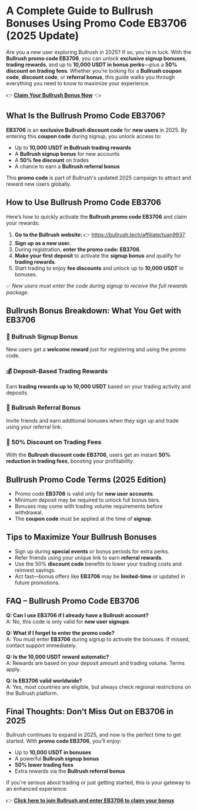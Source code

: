 
<h1>A Complete Guide to Bullrush Bonuses Using Promo Code EB3706 (2025 Update)</h1>
<p>Are you a new user exploring Bullrush in 2025? If so, you're in luck. With the <strong>Bullrush promo code EB3706</strong>, you can unlock <strong>exclusive signup bonuses</strong>, <strong>trading rewards</strong>, and up to <strong>10,000 USDT in bonus perks</strong>—plus a <strong>50% discount on trading fees</strong>. Whether you’re looking for a <strong>Bullrush coupon code</strong>, <strong>discount code</strong>, or <strong>referral bonus</strong>, this guide walks you through everything you need to know to maximize your experience.</p>
<p>👉 <a href="https://bullrush.tech/affiliate/tuan9937" target="_blank"><strong>Claim Your Bullrush Bonus Now</strong></a> 👈</p>

<img src="https://images.mirror-media.xyz/publication-images/ASnJbVIP270BNgt1pANEG.png?height=960&amp;width=1920" decoding="async" data-nimg="fill" class="css-xah9so" style="position: absolute; inset: 0px; box-sizing: border-box; padding: 0px; border: none; margin: auto; display: block; width: 0px; height: 0px; min-width: 100%; max-width: 100%; min-height: 100%; max-height: 100%;">

<h2>What Is the Bullrush Promo Code EB3706?</h2>
<p><strong>EB3706</strong> is an <strong>exclusive Bullrush discount code</strong> for <strong>new users</strong> in 2025. By entering this <strong>coupon code</strong> during signup, you unlock access to:</p>
<ul>
<li>Up to <strong>10,000 USDT in Bullrush trading rewards</strong></li>
<li>A <strong>Bullrush signup bonus</strong> for new accounts</li>
<li>A <strong>50% fee discount</strong> on trades</li>
<li>A chance to earn a <strong>Bullrush referral bonus</strong></li>
</ul>
<p>This <strong>promo code</strong> is part of Bullrush's updated 2025 campaign to attract and reward new users globally.</p>

<h2>How to Use Bullrush Promo Code EB3706</h2>
<p>Here’s how to quickly activate the <strong>Bullrush promo code EB3706</strong> and claim your rewards:</p>
<ol>
<li><strong>Go to the Bullrush website:</strong> 👉 <a href="https://bullrush.tech/affiliate/tuan9937" target="_blank">https://bullrush.tech/affiliate/tuan9937</a></li>
<li><strong>Sign up as a new user.</strong></li>
<li>During registration, <strong>enter the promo code: EB3706</strong>.</li>
<li><strong>Make your first deposit</strong> to activate the <strong>signup bonus</strong> and qualify for <strong>trading rewards</strong>.</li>
<li>Start trading to enjoy <strong>fee discounts</strong> and unlock up to <strong>10,000 USDT</strong> in bonuses.</li>
</ol>
<p>✅ <em>New users must enter the code during signup to receive the full rewards package.</em></p>

<h2>Bullrush Bonus Breakdown: What You Get with EB3706</h2>
<h3>🎁 Bullrush Signup Bonus</h3>
<p>New users get a <strong>welcome reward</strong> just for registering and using the promo code.</p>
<h3>💰 Deposit-Based Trading Rewards</h3>
<p>Earn <strong>trading rewards up to 10,000 USDT</strong> based on your trading activity and deposits.</p>
<h3>🔗 Bullrush Referral Bonus</h3>
<p>Invite friends and earn additional bonuses when they sign up and trade using your referral link.</p>
<h3>💸 50% Discount on Trading Fees</h3>
<p>With the <strong>Bullrush discount code EB3706</strong>, users get an instant <strong>50% reduction in trading fees</strong>, boosting your profitability.</p>

<h2>Bullrush Promo Code Terms (2025 Edition)</h2>
<ul>
<li>Promo code <strong>EB3706</strong> is valid only for <strong>new user accounts</strong>.</li>
<li>Minimum deposit may be required to unlock full bonus tiers.</li>
<li>Bonuses may come with trading volume requirements before withdrawal.</li>
<li>The <strong>coupon code</strong> must be applied at the time of <strong>signup</strong>.</li>
</ul>

<h2>Tips to Maximize Your Bullrush Bonuses</h2>
<ul>
<li>Sign up during <strong>special events</strong> or bonus periods for extra perks.</li>
<li>Refer friends using your unique link to earn <strong>referral rewards</strong>.</li>
<li>Use the 50% <strong>discount code</strong> benefits to lower your trading costs and reinvest savings.</li>
<li>Act fast—bonus offers like <strong>EB3706</strong> may be <strong>limited-time</strong> or updated in future promotions.</li>
</ul>

<h2>FAQ – Bullrush Promo Code EB3706</h2>
<p><strong>Q: Can I use EB3706 if I already have a Bullrush account?</strong><br>A: No, this code is only valid for <strong>new user signups</strong>.</p>
<p><strong>Q: What if I forget to enter the promo code?</strong><br>A: You must enter <strong>EB3706</strong> during signup to activate the bonuses. If missed, contact support immediately.</p>
<p><strong>Q: Is the 10,000 USDT reward automatic?</strong><br>A: Rewards are based on your deposit amount and trading volume. Terms apply.</p>
<p><strong>Q: Is EB3706 valid worldwide?</strong><br>A: Yes, most countries are eligible, but always check regional restrictions on the Bullrush platform.</p>

<h2>Final Thoughts: Don’t Miss Out on EB3706 in 2025</h2>
<p>Bullrush continues to expand in 2025, and now is the perfect time to get started. With <strong>promo code EB3706</strong>, you’ll enjoy:</p>
<ul>
<li>Up to <strong>10,000 USDT in bonuses</strong></li>
<li>A powerful <strong>Bullrush signup bonus</strong></li>
<li><strong>50% lower trading fees</strong></li>
<li>Extra rewards via the <strong>Bullrush referral bonus</strong></li>
</ul>
<p>If you're serious about trading or just getting started, this is your gateway to an enhanced experience.</p>
<p>👉 <a href="https://bullrush.tech/affiliate/tuan9937" target="_blank"><strong>Click here to join Bullrush and enter EB3706 to claim your bonus</strong></a></p>
</body>
</html>
